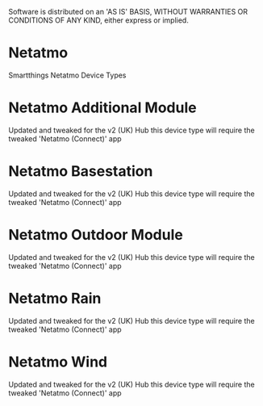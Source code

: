 Software is distributed on an 'AS IS' BASIS, WITHOUT WARRANTIES OR CONDITIONS OF ANY KIND, either express or implied.
# Netatmo
Smartthings Netatmo Device Types
# Netatmo Additional Module
Updated and tweaked for the v2 (UK) Hub this device type will require the tweaked 'Netatmo (Connect)' app
# Netatmo Basestation
Updated and tweaked for the v2 (UK) Hub this device type will require the tweaked 'Netatmo (Connect)' app
# Netatmo Outdoor Module
Updated and tweaked for the v2 (UK) Hub this device type will require the tweaked 'Netatmo (Connect)' app
# Netatmo Rain
Updated and tweaked for the v2 (UK) Hub this device type will require the tweaked 'Netatmo (Connect)' app
# Netatmo Wind
Updated and tweaked for the v2 (UK) Hub this device type will require the tweaked 'Netatmo (Connect)' app

